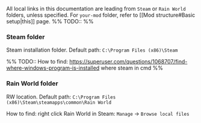 All local links in this documentation are leading from `Steam` or `Rain World` folders, unless specified.
For `your-mod` folder, refer to [[Mod structure#Basic setup|this]] page.
%% TODO:: %%
### Steam folder
 Steam installation folder.
 Default path:
`C:\Program Files (x86)\Steam`


%% TODO::
How to find:
https://superuser.com/questions/1068707/find-where-windows-program-is-installed
where steam in cmd
%%

### Rain World folder
RW location.
Default path:
`C:\Program Files (x86)\Steam\steamapps\common\Rain World`

How to find:
right click Rain World in Steam: `Manage` -> `Browse local files`
